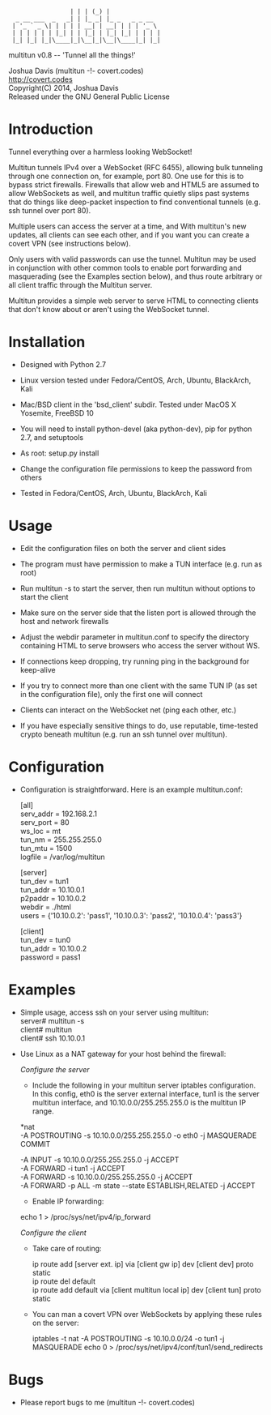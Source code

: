 
                     | | | (_) |              
      _ __ ___  _   _| | |_ _| |_ _   _ _ __  
     | '_ ` _ \| | | | | __| | __| | | | '_ \ 
     | | | | | | |_| | | |_| | |_| |_| | | | |
     |_| |_| |_|\____|_|\__|_|\__|\____|_| |_|


multitun v0.8 -- 'Tunnel all the things!'

Joshua Davis (multitun -!- covert.codes)  
http://covert.codes  
Copyright(C) 2014, Joshua Davis  
Released under the GNU General Public License  


Introduction
============

Tunnel everything over a harmless looking WebSocket!

Multitun tunnels IPv4 over a WebSocket (RFC 6455), allowing bulk tunneling
through one connection on, for example, port 80.  One use for this is to
bypass strict firewalls.  Firewalls that allow web and HTML5 are assumed
to allow WebSockets as well, and multitun traffic quietly slips
past systems that do things like deep-packet inspection to find
conventional tunnels (e.g. ssh tunnel over port 80).

Multiple users can access the server at a time, and With multitun's
new updates, all clients can see each other, and if you want you can
create a covert VPN (see instructions below).

Only users with valid passwords can use the tunnel.  Multitun may be used
in conjunction with other common tools to enable port forwarding and
masquerading (see the Examples section below), and thus route arbitrary or
all client traffic through the Multitun server.

Multitun provides a simple web server to serve HTML to connecting clients that
don't know about or aren't using the WebSocket tunnel.


Installation
============

* Designed with Python 2.7

* Linux version tested under Fedora/CentOS, Arch, Ubuntu, BlackArch, Kali

* Mac/BSD client in the 'bsd_client' subdir.  Tested under MacOS X Yosemite, FreeBSD 10

* You will need to install python-devel (aka python-dev), pip for python 2.7,
	and setuptools

* As root: setup.py install

* Change the configuration file permissions to keep the password from others

* Tested in Fedora/CentOS, Arch, Ubuntu, BlackArch, Kali


Usage
=====

* Edit the configuration files on both the server and client sides

* The program must have permission to make a TUN interface (e.g.
  run as root)

* Run multitun -s to start the server, then run multitun without
  options to start the client

* Make sure on the server side that the listen port is allowed through
  the host and network firewalls

* Adjust the webdir parameter in multitun.conf to specify the directory
  containing HTML to serve browsers who access the server without WS.

* If connections keep dropping, try running ping in the background for
  keep-alive

* If you try to connect more than one client with the same TUN IP
  (as set in the configuration file), only the first one will connect

* Clients can interact on the WebSocket net (ping each other, etc.)

* If you have especially sensitive things to do, use reputable, time-tested
  crypto beneath multitun (e.g. run an ssh tunnel over multitun).


Configuration
=============

* Configuration is straightforward.  Here is an example multitun.conf:

    [all]  
    serv_addr = 192.168.2.1  
    serv_port = 80  
    ws_loc = mt  
    tun_nm = 255.255.255.0  
    tun_mtu = 1500  
    logfile = /var/log/multitun  

    [server]  
    tun_dev = tun1  
    tun_addr = 10.10.0.1  
    p2paddr = 10.10.0.2  
    webdir = ./html  
    users = {'10.10.0.2': 'pass1', '10.10.0.3': 'pass2', '10.10.0.4': 'pass3'}  

    [client]  
    tun_dev = tun0  
    tun_addr = 10.10.0.2  
    password = pass1  


Examples
========

* Simple usage, access ssh on your server using multitun:  
	server# multitun -s  
	client# multitun  
	client# ssh 10.10.0.1  


* Use Linux as a NAT gateway for your host behind the firewall:

  *Configure the server*

   * Include the following in your multitun server iptables configuration.
     In this config, eth0 is the server external interface, tun1 is the
     server multitun interface, and 10.10.0.0/255.255.255.0 is the multitun
     IP range.

    *nat  
    -A POSTROUTING -s 10.10.0.0/255.255.255.0 -o eth0 -j MASQUERADE  
    COMMIT  

    -A INPUT -s 10.10.0.0/255.255.255.0 -j ACCEPT  
    -A FORWARD -i tun1 -j ACCEPT  
    -A FORWARD -s 10.10.0.0/255.255.255.0 -j ACCEPT  
    -A FORWARD -p ALL -m state --state ESTABLISH,RELATED -j ACCEPT  

   * Enable IP forwarding:

   echo 1 > /proc/sys/net/ipv4/ip_forward

  *Configure the client*
   
  * Take care of routing:
	
    ip route add [server ext. ip] via [client gw ip] dev [client dev] proto static  
    ip route del default  
    ip route add default via [client multitun local ip] dev [client tun] proto static  

  * You can man a covert VPN over WebSockets by applying these rules
    on the server:

    iptables -t nat -A POSTROUTING -s 10.10.0.0/24 -o tun1 -j MASQUERADE
    echo 0 > /proc/sys/net/ipv4/conf/tun1/send_redirects

Bugs
====

* Please report bugs to me (multitun -!- covert.codes)

